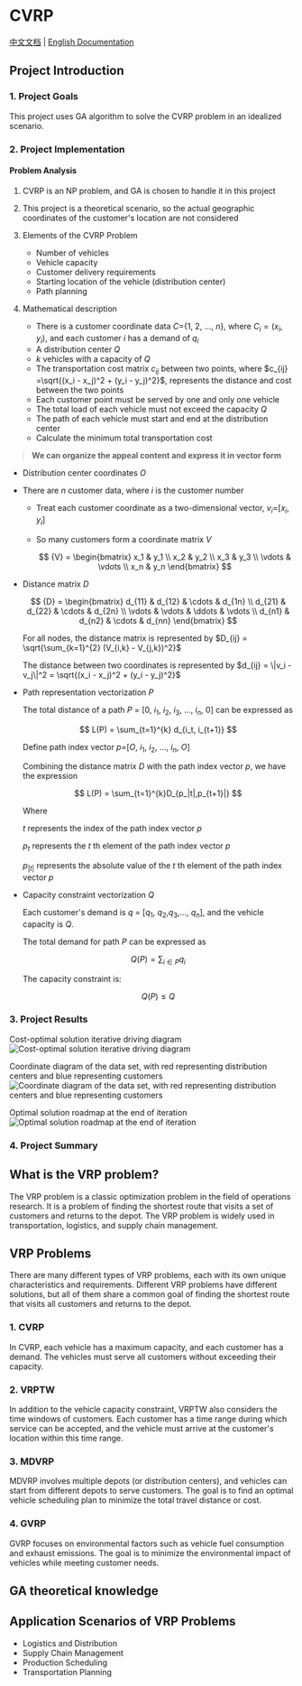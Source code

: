 # CVRP

[中文文档](README_zh.md) | [English Documentation](README.md)

## Project Introduction

### 1. Project Goals

This project uses GA algorithm to solve the CVRP problem in an idealized scenario.

### 2. Project Implementation

#### Problem Analysis

1. CVRP is an NP problem, and GA is chosen to handle it in this project

2. This project is a theoretical scenario, so the actual geographic coordinates of the customer's location are not considered

3. Elements of the CVRP Problem

   - Number of vehicles
   - Vehicle capacity
   - Customer delivery requirements
   - Starting location of the vehicle (distribution center)
   - Path planning

4. Mathematical description

   - There is a customer coordinate data $C$={1, 2, ..., $n$}, where $C_i = (x_i, y_i)$, and each customer $i$ has a demand of $q_i$
   - A distribution center $Q$
   - $k$ vehicles with a capacity of $Q$
   - The transportation cost matrix $c_{ij}$ between two points, where $c_{ij} =\sqrt{(x_i - x_j)^2 + (y_i -   y_j)^2}$, represents the distance and cost between the two points
   - Each customer point must be served by one and only one vehicle
   - The total load of each vehicle must not exceed the capacity $Q$
   - The path of each vehicle must start and end at the distribution center
   - Calculate the minimum total transportation cost

> **We can organize the appeal content and express it in vector form**

- Distribution center coordinates $O$

- There are $n$ customer data, where $i$ is the customer number

  - Treat each customer coordinate as a two-dimensional vector, $v_i$=[$x_i, y_i$]

  - So many customers form a coordinate matrix $V$

    $$
    {V} =
    \begin{bmatrix}
    x_1 & y_1 \\
    x_2 & y_2 \\
    x_3 & y_3 \\
    \vdots & \vdots \\
    x_n & y_n
    \end{bmatrix}
    $$

- Distance matrix $D$

  $$
  {D} =
  \begin{bmatrix}
  d_{11} & d_{12} & \cdots & d_{1n} \\
  d_{21} & d_{22} & \cdots & d_{2n} \\
  \vdots & \vdots & \ddots & \vdots \\
  d_{n1} & d_{n2} & \cdots & d_{nn}
  \end{bmatrix}
  $$

  For all nodes, the distance matrix is ​​represented by
  $D_{ij} = \sqrt{\sum_{k=1}^{2} (V_{i,k} - V_{j,k})^2}$

  The distance between two coordinates is represented by $d_{ij} = \|v_i - v_j\|^2 = \sqrt{(x_i - x_j)^2 +    (y_i - y_j)^2}$

- Path representation vectorization $P$

  The total distance of a path $P$ = [$0$, $i_1$, $i_2$, $i_3$, ..., $i_n$, $0$] can be expressed as

  $$
  L(P) = \sum_{t=1}^{k} d_{i_t, i_{t+1}}
  $$

  Define path index vector $p$=[$O$, $i_1$, $i_2$, ..., $i_n$, $O$]

  Combining the distance matrix $D$ with the path index vector $p$, we have the expression

  $$
  L(P) = \sum_{t=1}^{k}D_{p_|t|,p_{t+1}|}
  $$

  Where

  $t$ represents the index of the path index vector $p$

  $p_t$ represents the $t$ th element of the path index vector $p$

  $p_{|t|}$ represents the absolute value of the $t$ th element of the path index vector $p$

- Capacity constraint vectorization $Q$

  Each customer's demand is $q$ = [$q_1$, $q_2$,$q_3$,..., $q_n$], and the vehicle capacity is $Q$.

  The total demand for path $P$ can be expressed as

  $$
  Q(P) = \sum_{i \in P} q_i
  $$

  The capacity constraint is:

  $$
  Q(P) \leq Q
  $$

### 3. Project Results

Cost-optimal solution iterative driving diagram
![Cost-optimal solution iterative driving diagram](./assets/Figure_1.png)

Coordinate diagram of the data set, with red representing distribution centers and blue representing customers
![Coordinate diagram of the data set, with red representing distribution centers and blue representing customers](./assets/Figure_2.png)

Optimal solution roadmap at the end of iteration
![Optimal solution roadmap at the end of iteration](./assets/Figure_3.png)

### 4. Project Summary

## What is the VRP problem?

The VRP problem is a classic optimization problem in the field of operations research. It is a problem of finding the shortest route that visits a set of customers and returns to the depot. The VRP problem is widely used in transportation, logistics, and supply chain management.

## VRP Problems

There are many different types of VRP problems, each with its own unique characteristics and requirements. Different VRP problems have different solutions, but all of them share a common goal of finding the shortest route that visits all customers and returns to the depot.

### 1. CVRP

In CVRP, each vehicle has a maximum capacity, and each customer has a demand. The vehicles must serve all customers without exceeding their capacity.

### 2. VRPTW

In addition to the vehicle capacity constraint, VRPTW also considers the time windows of customers. Each customer has a time range during which service can be accepted, and the vehicle must arrive at the customer's location within this time range.

### 3. MDVRP

MDVRP involves multiple depots (or distribution centers), and vehicles can start from different depots to serve customers. The goal is to find an optimal vehicle scheduling plan to minimize the total travel distance or cost.

### 4. GVRP

GVRP focuses on environmental factors such as vehicle fuel consumption and exhaust emissions. The goal is to minimize the environmental impact of vehicles while meeting customer needs.

## GA theoretical knowledge

## Application Scenarios of VRP Problems

- Logistics and Distribution
- Supply Chain Management
- Production Scheduling
- Transportation Planning
